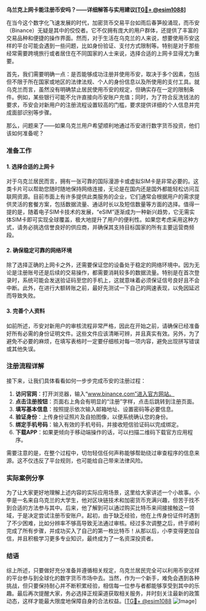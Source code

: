**乌兰克上网卡能注册币安吗？——详细解答与实用建议[[TG💪+ @esim1088](https://t.me/s/esim1088)]**

在当今这个数字化飞速发展的时代，加密货币交易平台如雨后春笋般涌现，而币安（Binance）无疑是其中的佼佼者。它不仅拥有庞大的用户群体，还提供了丰富的交易品种和便捷的操作界面。然而，对于生活在乌克兰的人来说，想要使用币安这样的平台可能会遇到一些问题，比如身份验证、支付方式限制等。特别是对于那些经常需要跨境旅行或者居住在不同国家的人士来说，选择合适的上网卡显得尤为重要。

首先，我们需要明确一点：是否能够成功注册并使用币安，取决于多个因素，包括但不限于所在国家或地区的法律法规、个人的身份信息以及所使用的支付工具。就乌克兰而言，虽然没有明确禁止居民使用币安的规定，但确实存在一定的限制条件。例如，某些银行可能不允许直接向币安账户充值；同时，为了符合反洗钱法的要求，币安会对新用户的注册流程设置较高的门槛，要求提供详细的个人信息并完成面部识别等步骤。

那么，问题来了——如果乌克兰用户希望顺利地通过币安进行数字货币投资，他们该如何准备呢？

### 准备工作

#### 1. 选择合适的上网卡
对于乌克兰居民而言，拥有一张可靠的国际漫游卡或虚拟SIM卡是非常必要的。这类卡片可以帮助您随时随地保持网络连接，无论是在国内还是国外都能轻松访问互联网资源。目前市面上有许多提供此类服务的企业，它们通常会根据用户的需求提供灵活的套餐方案，包括数据流量、通话时长以及短信数量等方面的选择。值得一提的是，随着电子SIM卡技术的发展，“eSIM”逐渐成为一种新兴趋势，它无需实体SIM卡即可实现全球覆盖，极大地提升了用户的便利性。如果您考虑采用这种方式，请务必挑选信誉良好的供应商，并确保其支持目标国家的所有主要运营商频段。

#### 2. 确保稳定可靠的网络环境
除了选择正确的上网卡之外，还需要保证您的设备处于稳定的网络环境中。因为无论是注册账号还是后续的交易操作，都需要消耗较多的数据流量。特别是在首次登录时，系统可能会发送验证码至您的手机上，这就意味着必须保证信号良好且不会中断。此外，在进行大额转账之前，最好先测试一下自己的网速表现，以免因延迟而导致失败。

#### 3. 完善个人资料
如前所述，币安对新用户的审核流程非常严格，因此在开始之前，请确保已经准备好所有必需的身份证明文件。这些文件应该清晰可辨，并且真实有效。另外，为了避免不必要的麻烦，在填写表格时一定要仔细核对每一项内容，避免出现拼写错误或其他失误。

### 注册流程详解

接下来，让我们具体看看如何一步步完成币安的注册过程：

1. **访问官网**：打开浏览器，输入“www.binance.com”进入官方网站。
2. **点击注册按钮**：页面右上角会有明显的“注册”字样，点击后跳转到注册页面。
3. **填写基本信息**：按照提示依次输入邮箱地址、设置密码等必要信息。
4. **验证身份**：上传身份证照片及自拍图像，以便系统确认您的身份。
5. **绑定手机号码**：输入有效的手机号码，并接收短信验证码以完成绑定。
6. **下载APP**：如果更倾向于移动端操作的话，可以扫描二维码下载官方应用程序。

需要注意的是，在整个过程中，切勿轻信任何声称能够帮助绕过审查程序的信息来源。这不仅违反了平台规则，也可能给自己带来法律风险。

### 实际案例分享

为了让大家更好地理解上述内容的实际应用场景，这里给大家讲述一个小故事。小李是一名来自乌克兰的大学生，他对区块链技术和加密货币充满兴趣，但苦于找不到合适的方法参与其中。后来，他了解到可以通过购买比特币来间接接触这一领域，于是决定尝试注册币安账户。起初，由于缺乏经验，他在上传身份证件时遇到了不少困难，比如分辨率不够高导致无法通过审核。经过多次调整之后，终于顺利完成了所有步骤，并成功买入了自己的第一枚比特币！从那以后，小李变得更加自信，并且积极学习更多专业知识，最终成为了一名资深投资者。

### 结语

综上所述，只要做好充分准备并遵循相关规定，乌克兰居民完全可以利用币安这样的平台参与到全球化的数字货币市场中去。当然，作为一个新手，难免会遇到各种挑战，但只要保持耐心并不断积累经验，相信每一位参与者都能够享受到其中的乐趣。最后再次提醒大家，务必选择正规渠道获取相关服务，并时刻关注最新的政策动态，这样才能最大限度地保障自身的合法权益。[[TG💪+ @esim1088](https://t.me/s/esim1088) ![Image](https://i.postimg.cc/4NQfJmqS/Snipaste-2025-05-13-00-14-12.png)]